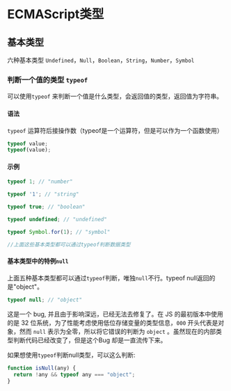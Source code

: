 # ECMAScript类型

## 基本类型

六种基本类型 `Undefined`，`Null`，`Boolean`，`String`，`Number`，`Symbol`

### 判断一个值的类型 `typeof`

可以使用`typeof` 来判断一个值是什么类型，会返回值的类型，返回值为字符串。

#### 语法

`typeof` 运算符后接操作数（typeof是一个运算符，但是可以作为一个函数使用）

```javascript
typeof value;
typeof(value);
```

#### 示例

```javascript
typeof 1; // "number"

typeof '1'; // "string"

typeof true; // "boolean"

typeof undefined; // "undefined"

typeof Symbol.for(1); // "symbol"

//上面这些基本类型都可以通过typeof判断数据类型

```

#### 基本类型中的特例`null`

上面五种基本类型都可以通过`typeof`判断，唯独`null`不行。typeof null返回的是"object"。

```javascript
typeof null; // "object"
```

这是一个 bug, 并且由于影响深远，已经无法去修复了。在 JS 的最初版本中使用的是 32 位系统，为了性能考虑使用低位存储变量的类型信息，`000` 开头代表是对象，然而 `null` 表示为全零，所以将它错误的判断为 `object` 。虽然现在的内部类型判断代码已经改变了，但是这个Bug 却是一直流传下来。

如果想使用`typeof`判断null类型，可以这么判断:

```javascript
function isNull(any) {
  return !any && typeof any === "object";
}
```